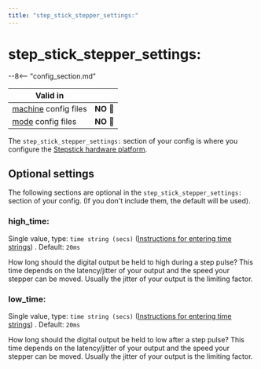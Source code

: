 ```yaml
---
title: "step_stick_stepper_settings:"
---
```


# step_stick_stepper_settings:


--8<-- "config_section.md"

| Valid in | |
|-----|:----:|
|[machine](instructions/machine_config.md) config files |**NO** :no_entry_sign:|
|[mode](instructions/mode_config.md) config files|**NO** :no_entry_sign:|

The `step_stick_stepper_settings:` section of your config is where you
configure the
[Stepstick hardware platform](../hardware/stepstick.md).

## Optional settings

The following sections are optional in the
`step_stick_stepper_settings:` section of your config. (If you don't
include them, the default will be used).

### high_time:

Single value, type: `time string (secs)`
([Instructions for entering time strings](instructions/time_strings.md)) . Default: `20ms`

How long should the digital output be held to high during a step pulse?
This time depends on the latency/jitter of your output and the speed
your stepper can be moved. Usually the jitter of your output is the
limiting factor.

### low_time:

Single value, type: `time string (secs)`
([Instructions for entering time strings](instructions/time_strings.md)) . Default: `20ms`

How long should the digital output be held to low after a step pulse?
This time depends on the latency/jitter of your output and the speed
your stepper can be moved. Usually the jitter of your output is the
limiting factor.
